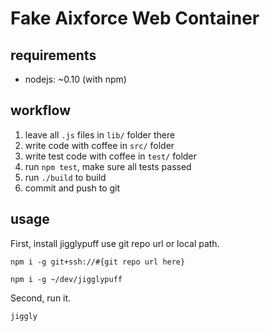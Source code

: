 # Fake Aixforce Web Container

## requirements

- nodejs: ~0.10 (with npm)

## workflow

1. leave all `.js` files in `lib/` folder there
2. write code with coffee in `src/` folder
3. write test code with coffee in `test/` folder
4. run `npm test`, make sure all tests passed
5. run `./build` to build
6. commit and push to git

## usage

First, install jigglypuff use git repo url or local path.

`npm i -g git+ssh://#{git repo url here}`

`npm i -g ~/dev/jigglypuff`

Second, run it.

`jiggly`
